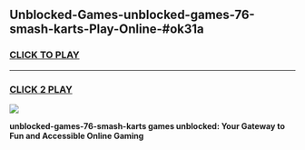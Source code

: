 
## Unblocked-Games-unblocked-games-76-smash-karts-Play-Online-#ok31a
<h3>
<a href="https://premium.freeplayer.one?title=unblocked-games-76-smash-karts&ref=24F">CLICK TO PLAY</a></h3>
<hr>

<h3>
<a href="https://premium.freeplayer.one?title=unblocked-games-76-smash-karts&ref=24F">CLICK 2 PLAY</a>
  
</h3>

<a href="https://premium.freeplayer.one?title=unblocked-games-76-smash-karts&ref=24F/"><img src="https://clearcache.store/games.png"></a>


**unblocked-games-76-smash-karts games unblocked: Your Gateway to Fun and Accessible Online Gaming**
